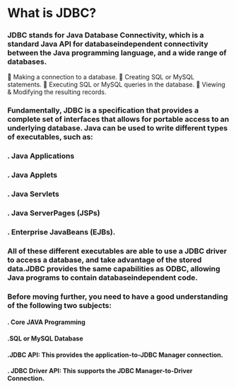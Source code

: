 # What is JDBC?
### JDBC stands for Java Database Connectivity, which is a standard Java API for databaseindependent connectivity between the Java programming language, and a wide range of databases.
 Making a connection to a database.
 Creating SQL or MySQL statements.
 Executing SQL or MySQL queries in the database.
 Viewing & Modifying the resulting records.
### Fundamentally, JDBC is a specification that provides a complete set of interfaces that allows for portable access to an underlying database. Java can be used to write different types of executables, such as:
### . Java Applications
### . Java Applets
### . Java Servlets
### . Java ServerPages (JSPs)
### . Enterprise JavaBeans (EJBs).
### All of these different executables are able to use a JDBC driver to access a database, and take advantage of the stored data.JDBC provides the same capabilities as ODBC, allowing Java programs to contain databaseindependent code.
### Before moving further, you need to have a good understanding of the following two subjects:
#### . Core JAVA Programming
#### .SQL or MySQL Database
#### .JDBC API: This provides the application-to-JDBC Manager connection.
#### . JDBC Driver API: This supports the JDBC Manager-to-Driver Connection.












